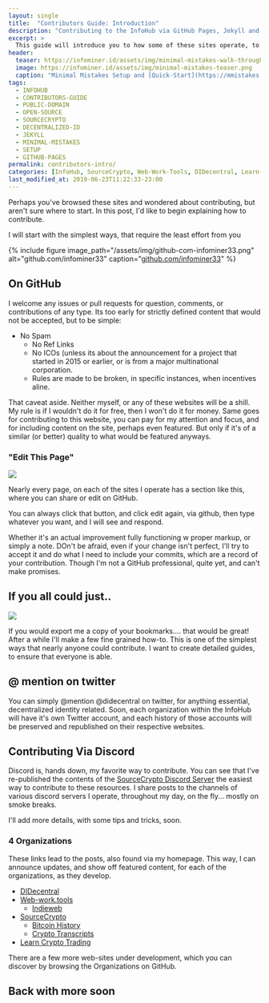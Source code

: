 ```yaml
---
layout: single
title:  "Contributors Guide: Introduction"
description: "Contributing to the InfoHub via GitHub Pages, Jekyll and Minimal Mistakes."
excerpt: >
  This guide will introduce you to how some of these sites operate, to encourage participation. From the simplest way to begin contributing, to an overview of how I'm using Minimal Mistakes, and Publishing Content for Free via GitHub Pages.
header:
  teaser: https://infominer.id/assets/img/minimal-mistakes-walk-through.png
  image: https://infominer.id/assets/img/minimal-mistakes-teaser.png
  caption: "Minimal Mistakes Setup and [Quick-Start](https://mmistakes.github.io/minimal-mistakes/docs/quick-start-guide/) for the ⧉InfoHub⧉."
tags: 
  - INFOHUB
  - CONTRIBUTORS-GUIDE
  - PUBLIC-DOMAIN
  - OPEN-SOURCE
  - SOURCECRYPTO
  - DECENTRALIZED-ID
  - JEKYLL
  - MINIMAL-MISTAKES
  - SETUP
  - GITHUB-PAGES
permalink: contributors-intro/
categories: [InfoHub, SourceCrypto, Web-Work-Tools, DIDecentral, Learn-Crypto-Trading]
last_modified_at: 2019-06-23T11:22:33-23:00
---
```


Perhaps you've browsed these sites and wondered about contributing, but aren't sure where to start. In this post, I'd like to begin explaining how to contribute.

I will start with the simplest ways, that require the least effort from you

{% include figure image_path="/assets/img/github-com-infominer33.png" alt="github.com/infominer33" caption="[github.com/infominer33](https://github.com/infominer33)" %}

## On GitHub

I welcome any issues or pull requests for question, comments, or contributions of any type. Its too early for strictly defined content that would not be accepted, but to be simple:

* No Spam
  * No Ref Links
  * No ICOs (unless its about the announcement for a project that started in 2015 or earlier, or is from a major multinational corporation.
  * Rules are made to be broken, in specific instances, when incentives aline.

That caveat aside. Neither myself, or any of these websites will be a shill. My rule is if I wouldn't do it for free, then I won't do it for money. Same goes for contributing to this website, you can pay for my attention and focus, and for including content on the site, perhaps even featured. But only if it's of a similar (or better) quality to what would be featured anyways.

### "Edit This Page" 

![](https://imgur.com/t0Si4aE.png)

Nearly every page, on each of the sites I operate has a section like this, where you can share or edit on GitHub.

You can always click that button, and click edit again, via github, then type whatever you want, and I will see and respond.

Whether it's an actual improvement fully functioning w proper markup, or simply a note. DOn't be afraid, even if your change isn't perfect, I'll try to accept it and do what I need to include your commits, which are a record of your contribution. Though I'm not a GitHub professional, quite yet, and can't make promises.

## If you all could just..

![](https://infominer.id/bookmark-donations/that-would-be-great.jpg)

If you would export me a copy of your bookmarks.... that would be great! After a while I'll make a few fine grained how-to. This is one of the simplest ways that nearly anyone could contribute. I want to create detailed guides, to ensure that everyone is able.

## @ mention on twitter

You can simply @mention @didecentral on twitter, for anything essential, decentralized identity related. Soon, each organization within the InfoHub will have it's own Twitter account, and each history of those accounts will be preserved and republished on their respective websites.


## Contributing Via Discord

Discord is, hands down, my favorite way to contribute. You can see that I've re-published the contents of the [SourceCrypto Discord Server](https://SourceCrypto.pub/discolog/) the easiest way to contribute to these resources. I share posts to the channels of various discord servers I operate, throughout my day, on the fly... mostly on smoke breaks.

I'll add more details, with some tips and tricks, soon.

### 4 Organizations

These links lead to the posts, also found via my homepage. This way, I can announce updates, and show off featured content, for each of the organizations, as they develop.

* [DIDecentral](/identity-decentralized/)
* [Web-work.tools](/web-work-tools/)
  * [Indieweb](/web-work-tools/#web-work-toolsindieweb)
* [SourceCrypto](/source-crypto/)
  * [Bitcoin History](/source-crypto/#bitcoin-history)
  * [Crypto Transcripts](/source-crypto/#transcripts)
* [Learn Crypto Trading](/LCT-learn-crypto-trading/)

There are a few more web-sites under development, which you can discover by browsing the Organizations on GitHub.


## Back with more soon
